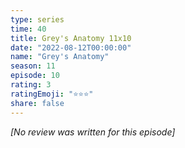 ```yaml
---
type: series
time: 40
title: Grey's Anatomy 11x10
date: "2022-08-12T00:00:00"
name: "Grey's Anatomy"
season: 11
episode: 10
rating: 3
ratingEmoji: "⭐️⭐️⭐️"
share: false
---
```


_[No review was written for this episode]_
